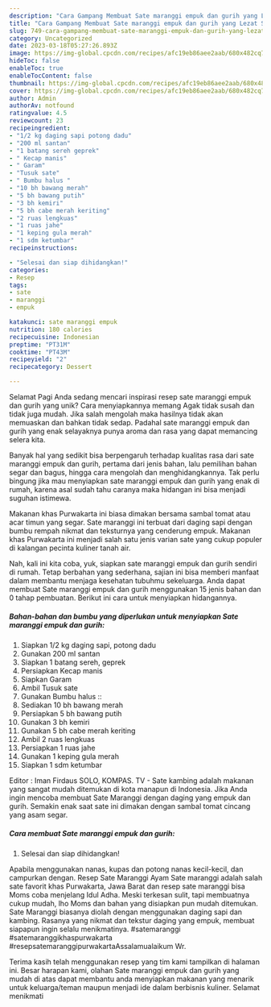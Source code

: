 ```yaml
---
description: "Cara Gampang Membuat Sate maranggi empuk dan gurih yang Lezat Sekali, Lezat"
title: "Cara Gampang Membuat Sate maranggi empuk dan gurih yang Lezat Sekali, Lezat"
slug: 749-cara-gampang-membuat-sate-maranggi-empuk-dan-gurih-yang-lezat-sekali-lezat
category: Uncategorized
date: 2023-03-18T05:27:26.893Z
image: https://img-global.cpcdn.com/recipes/afc19eb86aee2aab/680x482cq70/sate-maranggi-empuk-dan-gurih-foto-resep-utama.jpg
hideToc: false
enableToc: true
enableTocContent: false
thumbnail: https://img-global.cpcdn.com/recipes/afc19eb86aee2aab/680x482cq70/sate-maranggi-empuk-dan-gurih-foto-resep-utama.jpg
cover: https://img-global.cpcdn.com/recipes/afc19eb86aee2aab/680x482cq70/sate-maranggi-empuk-dan-gurih-foto-resep-utama.jpg
author: Admin
authorAv: notfound
ratingvalue: 4.5
reviewcount: 23
recipeingredient:
- "1/2 kg daging sapi potong dadu"
- "200 ml santan"
- "1 batang sereh geprek"
- " Kecap manis"
- " Garam"
- "Tusuk sate"
- " Bumbu halus "
- "10 bh bawang merah"
- "5 bh bawang putih"
- "3 bh kemiri"
- "5 bh cabe merah keriting"
- "2 ruas lengkuas"
- "1 ruas jahe"
- "1 keping gula merah"
- "1 sdm ketumbar"
recipeinstructions:

- "Selesai dan siap dihidangkan!"
categories:
- Resep
tags:
- sate
- maranggi
- empuk

katakunci: sate maranggi empuk 
nutrition: 180 calories
recipecuisine: Indonesian
preptime: "PT31M"
cooktime: "PT43M"
recipeyield: "2"
recipecategory: Dessert

---
```



Selamat Pagi Anda sedang mencari inspirasi resep sate maranggi empuk dan gurih yang unik? Cara menyiapkannya memang Agak tidak susah dan tidak juga mudah. Jika salah mengolah maka hasilnya tidak akan memuaskan dan bahkan tidak sedap. Padahal sate maranggi empuk dan gurih yang enak selayaknya punya aroma dan rasa yang dapat memancing selera kita.


Banyak hal yang sedikit bisa berpengaruh terhadap kualitas rasa dari sate maranggi empuk dan gurih, pertama dari jenis bahan, lalu pemilihan bahan segar dan bagus, hingga cara mengolah dan menghidangkannya. Tak perlu bingung jika mau menyiapkan sate maranggi empuk dan gurih yang enak di rumah, karena asal sudah tahu caranya maka hidangan ini bisa menjadi suguhan istimewa.

Makanan khas Purwakarta ini biasa dimakan bersama sambal tomat atau acar timun yang segar. Sate maranggi ini terbuat dari daging sapi dengan bumbu rempah nikmat dan teksturnya yang cenderung empuk. Makanan khas Purwakarta ini menjadi salah satu jenis varian sate yang cukup populer di kalangan pecinta kuliner tanah air.


Nah, kali ini kita coba, yuk, siapkan sate maranggi empuk dan gurih sendiri di rumah. Tetap berbahan yang sederhana, sajian ini bisa memberi manfaat dalam membantu menjaga kesehatan tubuhmu sekeluarga. Anda dapat membuat Sate maranggi empuk dan gurih menggunakan 15 jenis bahan dan 0 tahap pembuatan. Berikut ini cara untuk menyiapkan hidangannya.

<!--inarticleads1-->

##### Bahan-bahan dan bumbu yang diperlukan untuk menyiapkan Sate maranggi empuk dan gurih:

1. Siapkan 1/2 kg daging sapi, potong dadu
1. Gunakan 200 ml santan
1. Siapkan 1 batang sereh, geprek
1. Persiapkan  Kecap manis
1. Siapkan  Garam
1. Ambil Tusuk sate
1. Gunakan  Bumbu halus ::
1. Sediakan 10 bh bawang merah
1. Persiapkan 5 bh bawang putih
1. Gunakan 3 bh kemiri
1. Gunakan 5 bh cabe merah keriting
1. Ambil 2 ruas lengkuas
1. Persiapkan 1 ruas jahe
1. Gunakan 1 keping gula merah
1. Siapkan 1 sdm ketumbar


Editor : Iman Firdaus SOLO, KOMPAS. TV - Sate kambing adalah makanan yang sangat mudah ditemukan di kota manapun di Indonesia. Jika Anda ingin mencoba membuat Sate Maranggi dengan daging yang empuk dan gurih. Semakin enak saat sate ini dimakan dengan sambal tomat cincang yang asam segar. 

<!--inarticleads2-->

##### Cara membuat Sate maranggi empuk dan gurih:


1. Selesai dan siap dihidangkan!

Apabila menggunakan nanas, kupas dan potong nanas kecil-kecil, dan campurkan dengan. Resep Sate Maranggi Ayam Sate maranggi adalah salah sate favorit khas Purwakarta, Jawa Barat dan resep sate maranggi bisa Moms coba menjelang Idul Adha. Meski terkesan sulit, tapi membuatnya cukup mudah, lho Moms dan bahan yang disiapkan pun mudah ditemukan. Sate Maranggi biasanya diolah dengan menggunakan daging sapi dan kambing. Rasanya yang nikmat dan tekstur daging yang empuk, membuat siapapun ingin selalu menikmatinya. #satemaranggi #satemaranggikhaspurwakarta #resepsatemaranggipurwakartaAssalamualaikum Wr. 

Terima kasih telah menggunakan resep yang tim kami tampilkan di halaman ini. Besar harapan kami, olahan Sate maranggi empuk dan gurih yang mudah di atas dapat membantu anda menyiapkan makanan yang menarik untuk keluarga/teman maupun menjadi ide dalam berbisnis kuliner. Selamat menikmati
